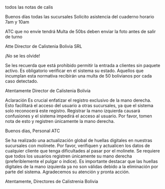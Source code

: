 todos las notas de calis

<!-- 777777777777777777 -->
Buenos días todas las sucursales
Solicito asistencia del cuaderno horario 7am y 10am

ATC que no envíe tendrá Multa de 50bs
deben enviar la foto antes de salir de turno

Atte
Director de Calistenia Bolivia SRL


<!-- 777777777777777777 -->
<!-- 777777777777777777 -->

¡No se les olvide!

Se les recuerda que está prohibido permitir la entrada a clientes sin paquete activo. Es obligatorio verificar en el sistema su estado. Aquellos que incumplan esta normativa recibirán una multa de 50 bolivianos por cada caso detectado. 

Atentamente
Director de Calistenia Bolivia
<!-- 777777777777777777 -->

Aclaración
Es crucial enfatizar el registro exclusivo de la mano derecha. Esto facilitará el acceso del usuario a otras sucursales, ya que el sistema solo reconocerá este registro. Registrar la mano izquierda causará confusiones y el sistema impedirá el acceso al usuario. Por favor, tomen nota de esto y registren únicamente la mano derecha.

<!-- 777777777777777777 -->
Buenos dias,
Personal ATC

Se ha realizado una actualización global de huellas digitales en nuestras sucursales con molinete. Por favor, verifiquen y actualicen los datos de cualquier cliente que tenga dificultades al pasar por el molinete.
Se requiere que todos los usuarios registren únicamente su mano derecha (preferiblemente el pulgar o índice). 
Es importante destacar que las huellas digitales de la mano izquierda ya no son válidas debido a la eliminación por parte del sistema.
Agradecemos su atención y pronta acción.

Atentamente,
Directores de Calistrenia Bolivia